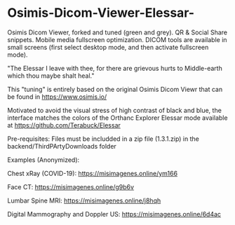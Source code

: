 # Osimis-Dicom-Viewer-Elessar-

Osimis Dicom Viewer, forked and tuned (green and grey). 
QR &amp; Social Share snippets. 
Mobile media fullscreen optimization.
DICOM tools are available in small screens (first select desktop mode, and then activate fullscreen mode).

"The Elessar I leave with thee, for there are grievous hurts to Middle-earth which thou maybe shalt heal."

This "tuning" is entirely based on the original Osimis Dicom Viewr that can be found in https://www.osimis.io/

Motivated to avoid the visual stress of high contrast of black and blue, the interface matches the colors of the Orthanc Explorer Elessar mode available at https://github.com/Terabuck/Elessar

Pre-requisites:
Files must be includded in a zip file (1.3.1.zip) in the backend/ThirdPArtyDownloads folder

Examples (Anonymized):

Chest xRay (COVID-19): https://misimagenes.online/ym166

Face CT: https://misimagenes.online/g9b6v

Lumbar Spine MRI: https://misimagenes.online/j8hqh 

Digital Mammography and Doppler US: https://misimagenes.online/6d4ac 

